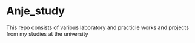 # Anje_study
This repo consists of various laboratory and practicle works and projects from my studies at the university
